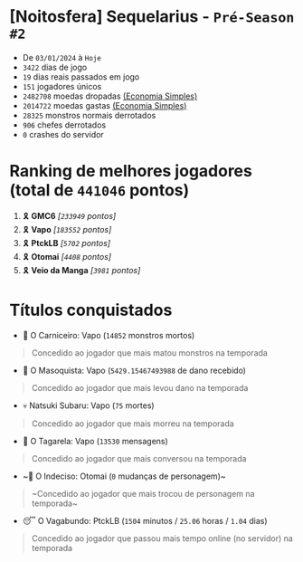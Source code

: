 # [Noitosfera] Sequelarius - `Pré-Season #2`
- De `03/01/2024` à `Hoje`
- `3422` dias de jogo
- `19` dias reais passados em jogo
- `151` jogadores únicos
- `2482708` moedas dropadas [(Economia Simples)](https://github.com/otomay/Economia-Simples)
- `2014722` moedas gastas [(Economia Simples)](https://github.com/otomay/Economia-Simples)
- `28325` monstros normais derrotados
- `906` chefes derrotados
- `0` crashes do servidor

# Ranking de melhores jogadores (total de `441046` pontos)
1. 🎗️ **GMC6** *[`233949` pontos]*
2. 🎗️ **Vapo** *[`183552` pontos]*
3. 🎗️ **PtckLB** *[`5702` pontos]*
4. 🎗️ **Otomai** *[`4408` pontos]*
5. 🎗️ **Veio da Manga** *[`3981` pontos]*

# Títulos conquistados
- 👹 O Carniceiro: Vapo (`14852` monstros mortos)
> Concedido ao jogador que mais matou monstros na temporada
- 🥵 O Masoquista: Vapo (`5429.15467493988` de dano recebido)
> Concedido ao jogador que mais levou dano na temporada
- 💀 Natsuki Subaru: Vapo (`75` mortes)
> Concedido ao jogador que mais morreu na temporada
- 🦜 O Tagarela: Vapo (`13530` mensagens)
> Concedido ao jogador que mais conversou na temporada
- ~🤔 O Indeciso: Otomai (`0` mudanças de personagem)~
> ~Concedido ao jogador que mais trocou de personagem na temporada~
- 😴 O Vagabundo: PtckLB (`1504` minutos / `25.06` horas / `1.04` dias)
> Concedido ao jogador que passou mais tempo online (no servidor) na temporada
